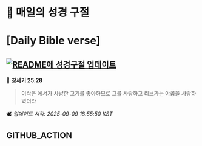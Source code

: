 # 🙏 매일의 성경 구절
# [Daily Bible verse]
## [![README에 성경구절 업데이트](https://github.com/DONGSUKA/first_test/actions/workflows/update-readme-bible.yml/badge.svg)](https://github.com/DONGSUKA/first_test/actions/workflows/update-readme-bible.yml)
<!-- START_BIBLE_VERSE -->
📖 **창세기 25:28**
> 이삭은 에서가 사냥한 고기를 좋아하므로 그를 사랑하고 리브가는 야곱을 사랑하였더라

🕊️ _업데이트 시각: 2025-09-09 18:55:50 KST_
  <!-- END_BIBLE_VERSE -->
## GITHUB_ACTION

